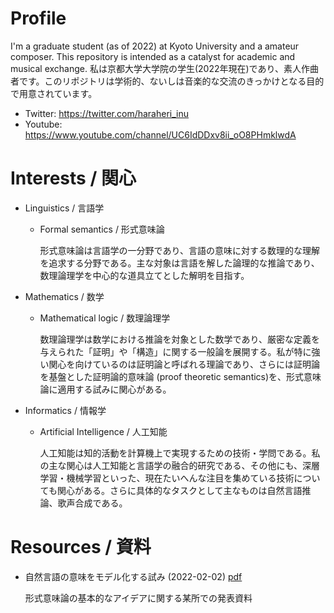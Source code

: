 # Profile
I'm a graduate student (as of 2022) at Kyoto University and a amateur composer. This repository is intended as a catalyst for academic and musical exchange.
私は京都大学大学院の学生(2022年現在)であり、素人作曲者です。このリポジトリは学術的、ないしは音楽的な交流のきっかけとなる目的で用意されています。
- Twitter: https://twitter.com/haraheri_inu
- Youtube: https://www.youtube.com/channel/UC6IdDDxv8ii_oO8PHmklwdA
# Interests / 関心
- Linguistics / 言語学
  - Formal semantics / 形式意味論
    
    形式意味論は言語学の一分野であり、言語の意味に対する数理的な理解を追求する分野である。主な対象は言語を解した論理的な推論であり、数理論理学を中心的な道具立てとした解明を目指す。
- Mathematics / 数学
  - Mathematical logic / 数理論理学
    
    数理論理学は数学における推論を対象とした数学であり、厳密な定義を与えられた「証明」や「構造」に関する一般論を展開する。私が特に強い関心を向けているのは証明論と呼ばれる理論であり、さらには証明論を基盤とした証明論的意味論 (proof theoretic semantics)を、形式意味論に適用する試みに関心がある。
- Informatics / 情報学
  - Artificial Intelligence / 人工知能
    
    人工知能は知的活動を計算機上で実現するための技術・学問である。私の主な関心は人工知能と言語学の融合的研究である、その他にも、深層学習・機械学習といった、現在たいへんな注目を集めている技術についても関心がある。さらに具体的なタスクとして主なものは自然言語推論、歌声合成である。

# Resources / 資料
- 自然言語の意味をモデル化する試み (2022-02-02) [pdf](https://drive.google.com/file/d/16ZdHsEBu-JVqSlBgB5biMt2WFBbALR0R/view?usp=sharing)
  
  形式意味論の基本的なアイデアに関する某所での発表資料
